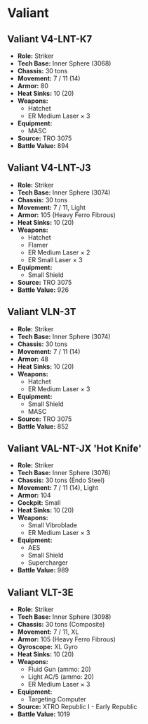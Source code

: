 # Valiant
## Valiant V4-LNT-K7
- **Role:** Striker
- **Tech Base:** Inner Sphere (3068)
- **Chassis:** 30 tons
- **Movement:** 7 / 11 (14)
- **Armor:** 80
- **Heat Sinks:** 10 (20)
- **Weapons:**
  - Hatchet
  - ER Medium Laser × 3
- **Equipment:**
  - MASC
- **Source:** TRO 3075
- **Battle Value:** 894

## Valiant V4-LNT-J3
- **Role:** Striker
- **Tech Base:** Inner Sphere (3074)
- **Chassis:** 30 tons
- **Movement:** 7 / 11, Light
- **Armor:** 105 (Heavy Ferro Fibrous)
- **Heat Sinks:** 10 (20)
- **Weapons:**
  - Hatchet
  - Flamer
  - ER Medium Laser × 2
  - ER Small Laser × 3
- **Equipment:**
  - Small Shield
- **Source:** TRO 3075
- **Battle Value:** 926

## Valiant VLN-3T
- **Role:** Striker
- **Tech Base:** Inner Sphere (3074)
- **Chassis:** 30 tons
- **Movement:** 7 / 11 (14)
- **Armor:** 48
- **Heat Sinks:** 10 (20)
- **Weapons:**
  - Hatchet
  - ER Medium Laser × 3
- **Equipment:**
  - Small Shield
  - MASC
- **Source:** TRO 3075
- **Battle Value:** 852

## Valiant VAL-NT-JX 'Hot Knife'
- **Role:** Striker
- **Tech Base:** Inner Sphere (3076)
- **Chassis:** 30 tons (Endo Steel)
- **Movement:** 7 / 11 (14), Light
- **Armor:** 104
- **Cockpit:** Small
- **Heat Sinks:** 10 (20)
- **Weapons:**
  - Small Vibroblade
  - ER Medium Laser × 3
- **Equipment:**
  - AES
  - Small Shield
  - Supercharger
- **Battle Value:** 989

## Valiant VLT-3E
- **Role:** Striker
- **Tech Base:** Inner Sphere (3098)
- **Chassis:** 30 tons (Composite)
- **Movement:** 7 / 11, XL
- **Armor:** 105 (Heavy Ferro Fibrous)
- **Gyroscope:** XL Gyro
- **Heat Sinks:** 10 (20)
- **Weapons:**
  - Fluid Gun (ammo: 20)
  - Light AC/5 (ammo: 20)
  - ER Medium Laser × 3
- **Equipment:**
  - Targeting Computer
- **Source:** XTRO Republic I - Early Republic
- **Battle Value:** 1019

